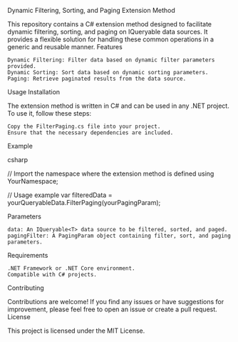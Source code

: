 Dynamic Filtering, Sorting, and Paging Extension Method

This repository contains a C# extension method designed to facilitate dynamic filtering, sorting, and paging on IQueryable data sources. It provides a flexible solution for handling these common operations in a generic and reusable manner.
Features

    Dynamic Filtering: Filter data based on dynamic filter parameters provided.
    Dynamic Sorting: Sort data based on dynamic sorting parameters.
    Paging: Retrieve paginated results from the data source.

Usage
Installation

The extension method is written in C# and can be used in any .NET project. To use it, follow these steps:

    Copy the FilterPaging.cs file into your project.
    Ensure that the necessary dependencies are included.

Example

csharp

// Import the namespace where the extension method is defined
using YourNamespace;

// Usage example
var filteredData = yourQueryableData.FilterPaging(yourPagingParam);

Parameters

    data: An IQueryable<T> data source to be filtered, sorted, and paged.
    pagingFilter: A PagingParam object containing filter, sort, and paging parameters.

Requirements

    .NET Framework or .NET Core environment.
    Compatible with C# projects.

Contributing

Contributions are welcome! If you find any issues or have suggestions for improvement, please feel free to open an issue or create a pull request.
License

This project is licensed under the MIT License.
